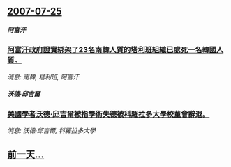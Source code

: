 ## [2007-07-25](/news/2007/07/25/index.md)

##### 阿富汗
### [阿富汗政府證實綁架了23名南韓人質的塔利班組織已處死一名韓國人質。](/news/2007/07/25/阿富汗政府證實綁架了23名南韓人質的塔利班組織已處死一名韓國人質.md)
_消息: 南韓, 塔利班, 阿富汗_

##### 沃德·邱吉爾
### [美國學者沃德·邱吉爾被指學術失德被科羅拉多大學校董會辭退。](/news/2007/07/25/美國學者沃德-邱吉爾被指學術失德被科羅拉多大學校董會辭退.md)
_消息: 沃德·邱吉爾, 科羅拉多大學_

## [前一天...](/news/2007/07/23/index.md)

